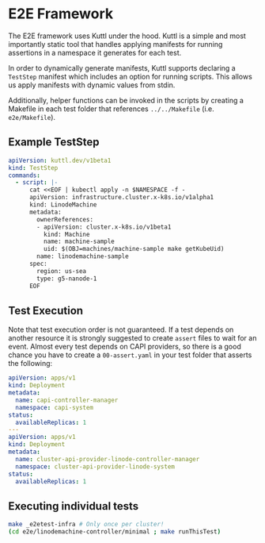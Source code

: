 # E2E Framework

The E2E framework uses Kuttl under the hood. Kuttl is a simple and most importantly static tool that handles applying manifests for running assertions in a namespace it generates for each test.

In order to dynamically generate manifests, Kuttl supports declaring a `TestStep` manifest which includes an option for running scripts. This allows us apply manifests with dynamic values from stdin.

Additionally, helper functions can be invoked in the scripts by creating a Makefile in each test folder that references `../../Makefile` (i.e. `e2e/Makefile`).

## Example TestStep

```yaml
apiVersion: kuttl.dev/v1beta1
kind: TestStep
commands:
  - script: |-
      cat <<EOF | kubectl apply -n $NAMESPACE -f -
      apiVersion: infrastructure.cluster.x-k8s.io/v1alpha1
      kind: LinodeMachine
      metadata:
        ownerReferences:
        - apiVersion: cluster.x-k8s.io/v1beta1
          kind: Machine
          name: machine-sample
          uid: $(OBJ=machines/machine-sample make getKubeUid)
        name: linodemachine-sample
      spec:
        region: us-sea
        type: g5-nanode-1
      EOF
```

## Test Execution

Note that test execution order is not guaranteed. If a test depends on another resource it is strongly suggested to create `assert` files to wait for an event. Almost every test depends on CAPI providers, so there is a good chance you have to create a `00-assert.yaml` in your test folder that asserts the following:

```yaml
apiVersion: apps/v1
kind: Deployment
metadata:
  name: capi-controller-manager
  namespace: capi-system
status:
  availableReplicas: 1
---
apiVersion: apps/v1
kind: Deployment
metadata:
  name: cluster-api-provider-linode-controller-manager
  namespace: cluster-api-provider-linode-system
status:
  availableReplicas: 1
```

## Executing individual tests

```bash
make _e2etest-infra # Only once per cluster!
(cd e2e/linodemachine-controller/minimal ; make runThisTest)
``` 
